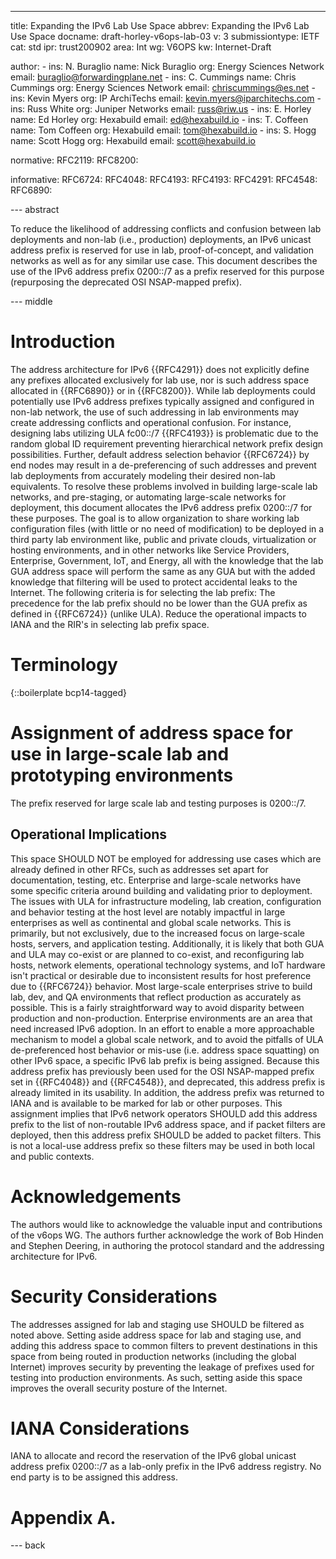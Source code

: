 ---
title: Expanding the IPv6 Lab Use Space
abbrev: Expanding the IPv6 Lab Use Space
docname: draft-horley-v6ops-lab-03
v: 3
submissiontype: IETF
cat: std
ipr: trust200902
area: Int
wg: V6OPS
kw: Internet-Draft


author:
      -
        ins: N. Buraglio
        name: Nick Buraglio
        org: Energy Sciences Network
        email: buraglio@forwardingplane.net
      -
        ins: C. Cummings
        name: Chris Cummings
        org: Energy Sciences Network
        email: chriscummings@es.net
      -
        ins: Kevin Myers
        org: IP ArchiTechs
        email: kevin.myers@iparchitechs.com
      -
       ins: Russ White
       org: Juniper Networks
       email: russ@riw.us
      -
        ins: E. Horley
        name: Ed Horley
        org: Hexabuild
        email: ed@hexabuild.io
      -
        ins: T. Coffeen
        name: Tom Coffeen
        org: Hexabuild
        email: tom@hexabuild.io
      -
        ins: S. Hogg
        name: Scott Hogg
        org: Hexabuild
        email: scott@hexabuild.io

normative:
  RFC2119:
  RFC8200:   

informative:
  RFC6724:
  RFC4048:
  RFC4193:
  RFC4193:
  RFC4291:
  RFC4548:
  RFC6890:
 
  

--- abstract

To reduce the likelihood of addressing conflicts and confusion between lab deployments and non-lab (i.e., production) deployments, an IPv6 unicast address prefix is reserved for use in lab, proof-of-concept, and validation networks as well as for any similar use case. This document describes the use of the IPv6 address prefix 0200::/7 as a prefix reserved for this purpose (repurposing the deprecated OSI NSAP-mapped prefix).

--- middle

# Introduction

The address architecture for IPv6 {{RFC4291}} does not explicitly define any prefixes allocated exclusively for lab use, nor is such address space allocated in {{RFC6890}} or in {{RFC8200}}. While lab deployments could potentially use IPv6 address prefixes typically assigned and configured in non-lab network, the use of such addressing in lab environments may create addressing conflicts and operational confusion. For instance, designing labs utilizing ULA fc00::/7 {{RFC4193}} is problematic due to the random global ID requirement preventing hierarchical network prefix design possibilities. Further, default address selection behavior {{RFC6724}} by end nodes may result in a de-preferencing of such addresses and prevent lab deployments from accurately modeling their desired non-lab equivalents.
To resolve these problems involved in building large-scale lab networks, and pre-staging, or automating large-scale networks for deployment, this document allocates the IPv6 address prefix 0200::/7 for these purposes.
The goal is to allow organization to share working lab configuration files (with little or no need of modification) to be deployed in a third party lab environment like, public and private clouds, virtualization or hosting environments,
and in other networks like Service Providers, Enterprise, Government, IoT, and Energy,
all with the knowledge that the lab GUA address space will perform the same as any GUA but with the added knowledge that filtering will be used to protect accidental leaks to the Internet.
The following criteria is for selecting the lab prefix:
The precedence for the lab prefix should no be lower than the GUA prefix as defined in {{RFC6724}} (unlike ULA). Reduce the operational impacts to IANA and the RIR's in selecting lab prefix space.

# Terminology

{::boilerplate bcp14-tagged}

# Assignment of address space for use in large-scale lab and prototyping environments 

The prefix reserved for large scale lab and testing purposes is 0200::/7.

## Operational Implications

This space SHOULD NOT be employed for addressing use cases which are already defined in other RFCs, such as addresses set apart for documentation, testing, etc.
Enterprise and large-scale networks have some specific criteria around building and validating prior to deployment. The issues with ULA for infrastructure modeling, lab creation, configuration and behavior testing at the host level are notably impactful in large enterprises as well as continental and global scale networks. This is primarily, but not exclusively, due to the increased focus on large-scale hosts, servers, and application testing. Additionally, it is likely that both GUA and ULA may co-exist or are planned to co-exist, and reconfiguring lab hosts, network elements, operational technology systems, and IoT hardware isn't practical or desirable due to inconsistent results for host preference due to {{RFC6724}} behavior.
Most large-scale enterprises strive to build lab, dev, and QA environments that reflect production as accurately as possible. This is a fairly straightforward way to avoid disparity between production and non-production. Enterprise environments are an area that need increased IPv6 adoption. In an effort to enable a more approachable mechanism to model a global scale network,  and to avoid the pitfalls of ULA de-preferenced host behavior or mis-use (i.e. address space squatting) on other IPv6 space, a specific IPv6 lab prefix is being assigned.
Because this address prefix has previously been used for the OSI NSAP-mapped prefix set in {{RFC4048}} and {{RFC4548}}, and deprecated, this address prefix is already limited in its usability. In addition, the address prefix was returned to IANA and is available to be marked for lab or other purposes.
This assignment implies that IPv6 network operators SHOULD add this address prefix to the list of non-routable IPv6 address space, and if packet filters are deployed, then this address prefix SHOULD be added to packet filters. This is not a local-use address prefix so these filters may be used in both local and public contexts.


# Acknowledgements 

The authors would like to acknowledge the valuable input and contributions of the v6ops WG. The authors further acknowledge the work of Bob Hinden and Stephen Deering, in authoring the protocol standard and the addressing architecture for IPv6.

# Security Considerations

The addresses assigned for lab and staging use SHOULD be filtered as noted above.
Setting aside address space for lab and staging use, and adding this address space to common filters to prevent destinations in this space from being routed in production networks (including the global Internet) improves security by preventing the leakage of prefixes used for testing into production environments. As such, setting aside this space improves the overall security posture of the Internet.

# IANA Considerations

IANA to allocate and record the reservation of the IPv6 global unicast address prefix 0200::/7 as a lab-only prefix in the IPv6 address registry. No end party is to be assigned this address.

# Appendix A. 

--- back
